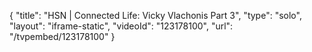 {
    "title": "HSN | Connected Life: Vicky Vlachonis Part 3",
    "type": "solo",
    "layout": "iframe-static",
    "videoId": "123178100",
    "url": "\/tvpembed\/123178100"
}